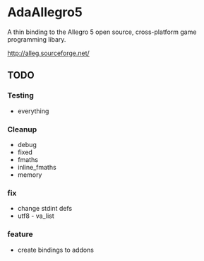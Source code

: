 AdaAllegro5
===========

A thin binding to the Allegro 5 open source, cross-platform
game programming libary.

http://alleg.sourceforge.net/

## TODO

### Testing

* everything

### Cleanup

* debug
* fixed
* fmaths
* inline_fmaths
* memory

### fix

* change stdint defs
* utf8 - va_list

### feature

* create bindings to addons
